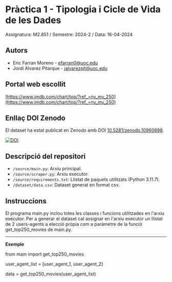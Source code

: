 # Pràctica 1 - Tipologia i Cicle de Vida de les Dades

Assignatura: M2.851 / Semestre: 2024-2 / Data: 16-04-2024

## Autors
  * Eric Farran Moreno - [efarran0@uoc.edu](efarran0@uoc.edu)
  * Jordi Alvarez Pitarque - [jalvarezpit@uoc.edu](jalvarezpit@uoc.edu)

## Portal web escollit
[https://www.imdb.com/chart/top/?ref_=nv_mv_250](https://www.imdb.com/chart/top/?ref_=nv_mv_250)

## Enllaç DOI Zenodo
El dataset ha estat publicat en Zenodo amb DOI [10.5281/zenodo.10960898](https://doi.org/10.5281/zenodo.10960898).

[![DOI](https://zenodo.org/badge/DOI/10.5281/zenodo.10960898.svg)](https://doi.org/10.5281/zenodo.10960898)

## Descripció del repositori
  * `/source/main.py`: Arxiu principal.
  * `/source/scraper.py`: Arxiu executor.
  * `/source/requirements.txt`: Llistat de paquets utilitzats (Python 3.11.7).
  * `/dataset/data.csv`: Dataset generat en format csv.

## Instruccions
El programa main.py inclou totes les classes i funcions utilitzades en l'arxiu executor.
Per a generar el dataset cal assignar en l'arxiu executor un llistat de 2 users-agents a elecció pròpia com a paràmetre de la funció get_top250_movies de main.py.

***
**Exemple**

from main import get_top250_movies

user_agent_list = [user_agent_1, user_agent_2]

data = get_top250_movies(user_agent_list)
